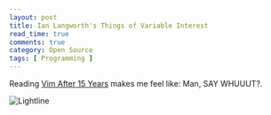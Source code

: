 ```yaml
---
layout: post
title: Ian Langworth's Things of Variable Interest
read_time: true  
comments: true
category: Open Source
tags: [ Programming ]
---
```


Reading [Vim After 15 Years](htps://statico.github.io/) makes me feel like: Man, SAY WHUUUT?.

![Lightline](https://statico.github.io/images/vim/vim3-ale.png)
